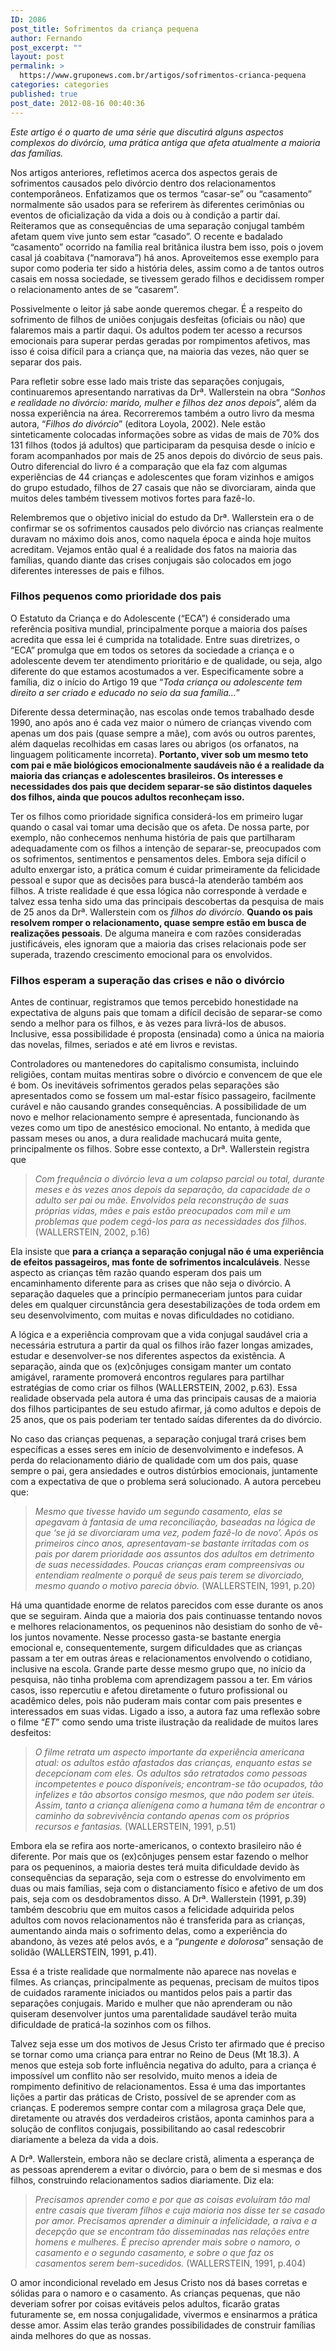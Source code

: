 ```yaml
---
ID: 2086
post_title: Sofrimentos da criança pequena
author: Fernando
post_excerpt: ""
layout: post
permalink: >
  https://www.gruponews.com.br/artigos/sofrimentos-crianca-pequena
categories: categories
published: true
post_date: 2012-08-16 00:40:36
---
```

<i>Este artigo é o quarto de uma série que discutirá alguns aspectos complexos do divórcio, uma prática antiga que afeta atualmente a maioria das famílias.</i>

Nos artigos anteriores, refletimos acerca dos aspectos gerais de sofrimentos causados pelo divórcio dentro dos relacionamentos contemporâneos. Enfatizamos que os termos “casar-se” ou “casamento” normalmente são usados para se referirem às diferentes cerimônias ou eventos de oficialização da vida a dois ou à condição a partir daí. Reiteramos que as consequências de uma separação conjugal também afetam quem vive junto sem estar “casado”. O recente e badalado “casamento” ocorrido na família real britânica ilustra bem isso, pois o jovem casal já coabitava (“namorava”) há anos. Aproveitemos esse exemplo para supor como poderia ter sido a história deles, assim como a de tantos outros casais em nossa sociedade, se tivessem gerado filhos e decidissem romper o relacionamento antes de se “casarem”.

Possivelmente o leitor já sabe aonde queremos chegar. É a respeito do sofrimento de filhos de uniões conjugais desfeitas (oficiais ou não) que falaremos mais a partir daqui. Os adultos podem ter acesso a recursos emocionais para superar perdas geradas por rompimentos afetivos, mas isso é coisa difícil para a criança que, na maioria das vezes, não quer se separar dos pais.

Para refletir sobre esse lado mais triste das separações conjugais, continuaremos apresentando narrativas da Drª. Wallerstein na obra “<i>Sonhos e realidade no divórcio: marido, mulher e filhos dez anos depois</i>”, além da nossa experiência na área. Recorreremos também a outro livro da mesma autora, “<i>Filhos do divórcio</i>” (editora Loyola, 2002). Nele estão sinteticamente colocadas informações sobre as vidas de mais de 70% dos 131 filhos (todos já adultos) que participaram da pesquisa desde o início e foram acompanhados por mais de 25 anos depois do divórcio de seus pais. Outro diferencial do livro é a comparação que ela faz com algumas experiências de 44 crianças e adolescentes que foram vizinhos e amigos do grupo estudado, filhos de 27 casais que não se divorciaram, ainda que muitos deles também tivessem motivos fortes para fazê-lo.

Relembremos que o objetivo inicial do estudo da Drª. Wallerstein era o de confirmar se os sofrimentos causados pelo divórcio nas crianças realmente duravam no máximo dois anos, como naquela época e ainda hoje muitos acreditam. Vejamos então qual é a realidade dos fatos na maioria das famílias, quando diante das crises conjugais são colocados em jogo diferentes interesses de pais e filhos.
<h3><b>Filhos pequenos como prioridade dos pais</b></h3>
O Estatuto da Criança e do Adolescente (“ECA”) é considerado uma referência positiva mundial, principalmente porque a maioria dos países acredita que essa lei é cumprida na totalidade. Entre suas diretrizes, o “ECA” promulga que em todos os setores da sociedade a criança e o adolescente devem ter atendimento prioritário e de qualidade, ou seja, algo diferente do que estamos acostumados a ver. Especificamente sobre a família, diz o início do Artigo 19 que “<i>Toda criança ou adolescente tem direito a ser criado e educado no seio da sua família...</i>”

Diferente dessa determinação, nas escolas onde temos trabalhado desde 1990, ano após ano é cada vez maior o número de crianças vivendo com apenas um dos pais (quase sempre a mãe), com avós ou outros parentes, além daquelas recolhidas em casas lares ou abrigos (os orfanatos, na linguagem politicamente incorreta). <b>Portanto, viver sob um mesmo teto com pai e mãe biológicos emocionalmente saudáveis não é a realidade da maioria das crianças e adolescentes brasileiros. Os interesses e necessidades dos pais que decidem separar-se são distintos daqueles dos filhos, ainda que poucos adultos reconheçam isso. </b>

Ter os filhos como prioridade significa considerá-los em primeiro lugar quando o casal vai tomar uma decisão que os afeta. De nossa parte, por exemplo, não conhecemos nenhuma história de pais que partilharam adequadamente com os filhos a intenção de separar-se, preocupados com os sofrimentos, sentimentos e pensamentos deles. Embora seja difícil o adulto enxergar isto, a prática comum é cuidar primeiramente da felicidade pessoal e supor que as decisões para buscá-la atenderão também aos filhos. A triste realidade é que essa lógica não corresponde à verdade e talvez essa tenha sido uma das principais descobertas da pesquisa de mais de 25 anos da Drª. Wallerstein com os <i>filhos do divórcio</i>. <b>Quando os pais resolvem romper o relacionamento, quase sempre estão em busca de realizações pessoais</b>. De alguma maneira e com razões consideradas justificáveis, eles ignoram que a maioria das crises relacionais pode ser superada, trazendo crescimento emocional para os envolvidos.
<h3><b>Filhos esperam a superação das crises e não o divórcio</b></h3>
Antes de continuar, registramos que temos percebido honestidade na expectativa de alguns pais que tomam a difícil decisão de separar-se como sendo a melhor para os filhos, e às vezes para livrá-los de abusos. Inclusive, essa possibilidade é proposta (ensinada) como a única na maioria das novelas, filmes, seriados e até em livros e revistas.

Controladores ou mantenedores do capitalismo consumista, incluindo religiões, contam muitas mentiras sobre o divórcio e convencem de que ele é bom. Os inevitáveis sofrimentos gerados pelas separações são apresentados como se fossem um mal-estar físico passageiro, facilmente curável e não causando grandes consequências. A possibilidade de um novo e melhor relacionamento sempre é apresentada, funcionando às vezes como um tipo de anestésico emocional. No entanto, à medida que passam meses ou anos, a dura realidade machucará muita gente, principalmente os filhos. Sobre esse contexto, a Drª. Wallerstein registra que
<blockquote><i>Com frequência o divórcio leva a um colapso parcial ou total, durante meses e às vezes anos depois da separação, da capacidade de o adulto ser pai ou mãe. Envolvidos pela reconstrução de suas próprias vidas, mães e pais estão preocupados com mil e um problemas que podem cegá-los para as necessidades dos filhos.</i> (WALLERSTEIN, 2002, p.16)</blockquote>
Ela insiste que <b>para a criança a separação conjugal não é uma experiência de efeitos passageiros, mas fonte de sofrimentos incalculáveis</b>. Nesse aspecto as crianças têm razão quando esperam dos pais um encaminhamento diferente para as crises que não seja o divórcio. A separação daqueles que a princípio permaneceriam juntos para cuidar deles em qualquer circunstância gera desestabilizações de toda ordem em seu desenvolvimento, com muitas e novas dificuldades no cotidiano.

A lógica e a experiência comprovam que a vida conjugal saudável cria a necessária estrutura a partir da qual os filhos irão fazer longas amizades, estudar e desenvolver-se nos diferentes aspectos da existência. A separação, ainda que os (ex)cônjuges consigam manter um contato amigável, raramente promoverá encontros regulares para partilhar estratégias de como criar os filhos (WALLERSTEIN, 2002, p.63). Essa realidade observada pela autora é uma das principais causas de a maioria dos filhos participantes de seu estudo afirmar, já como adultos e depois de 25 anos, que os pais poderiam ter tentado saídas diferentes da do divórcio.

No caso das crianças pequenas, a separação conjugal trará crises bem específicas a esses seres em início de desenvolvimento e indefesos. A perda do relacionamento diário de qualidade com um dos pais, quase sempre o pai, gera ansiedades e outros distúrbios emocionais, juntamente com a expectativa de que o problema será solucionado. A autora percebeu que:
<blockquote><i>Mesmo que tivesse havido um segundo casamento, elas se apegavam à fantasia de uma reconciliação, baseadas na lógica de que ‘se já se divorciaram uma vez, podem fazê-lo de novo’. Após os primeiros cinco anos, apresentavam-se bastante irritadas com os pais por darem prioridade aos assuntos dos adultos em detrimento de suas necessidades. Poucas crianças eram compreensivas ou entendiam realmente o porquê de seus pais terem se divorciado, mesmo quando o motivo parecia óbvio.</i> (WALLERSTEIN, 1991, p.20)</blockquote>
Há uma quantidade enorme de relatos parecidos com esse durante os anos que se seguiram. Ainda que a maioria dos pais continuasse tentando novos e melhores relacionamentos, os pequeninos não desistiam do sonho de vê-los juntos novamente. Nesse processo gasta-se bastante energia emocional e, consequentemente, surgem dificuldades que as crianças passam a ter em outras áreas e relacionamentos envolvendo o cotidiano, inclusive na escola. Grande parte desse mesmo grupo que, no início da pesquisa, não tinha problema com aprendizagem passou a ter. Em vários casos, isso repercutiu e afetou diretamente o futuro profissional ou acadêmico deles, pois não puderam mais contar com pais presentes e interessados em suas vidas. Ligado a isso, a autora faz uma reflexão sobre o filme “<i>ET</i>” como sendo uma triste ilustração da realidade de muitos lares desfeitos:
<blockquote><i>O filme retrata um aspecto importante da experiência americana atual: os adultos estão afastados das crianças, enquanto estas se decepcionam com eles. Os adultos são retratados como pessoas incompetentes e pouco disponíveis; encontram-se tão ocupados, tão infelizes e tão absortos consigo mesmos, que não podem ser úteis. Assim, tanto a criança alienígena como a humana têm de encontrar o caminho da sobrevivência contando apenas com os próprios recursos e fantasias. </i>(WALLERSTEIN, 1991, p.51)</blockquote>
Embora ela se refira aos norte-americanos, o contexto brasileiro não é diferente. Por mais que os (ex)cônjuges pensem estar fazendo o melhor para os pequeninos, a maioria destes terá muita dificuldade devido às consequências da separação, seja com o estresse do envolvimento em duas ou mais famílias, seja com o distanciamento físico e afetivo de um dos pais, seja com os desdobramentos disso. A Drª. Wallerstein (1991, p.39) também descobriu que em muitos casos a felicidade adquirida pelos adultos com novos relacionamentos não é transferida para as crianças, aumentando ainda mais o sofrimento delas, como a experiência do abandono, às vezes até pelos avós, e a “<i>pungente e dolorosa</i>” sensação de solidão (WALLERSTEIN, 1991, p.41).

Essa é a triste realidade que normalmente não aparece nas novelas e filmes. As crianças, principalmente as pequenas, precisam de muitos tipos de cuidados raramente iniciados ou mantidos pelos pais a partir das separações conjugais. Marido e mulher que não aprenderam ou não quiseram desenvolver juntos uma parentalidade saudável terão muita dificuldade de praticá-la sozinhos com os filhos.

Talvez seja esse um dos motivos de Jesus Cristo ter afirmado que é preciso se tornar como uma criança para entrar no Reino de Deus (Mt 18.3). A menos que esteja sob forte influência negativa do adulto, para a criança é impossível um conflito não ser resolvido, muito menos a ideia de rompimento definitivo de relacionamentos. Essa é uma das importantes lições a partir das práticas de Cristo, possível de se aprender com as crianças. E poderemos sempre contar com a milagrosa graça Dele que, diretamente ou através dos verdadeiros cristãos, aponta caminhos para a solução de conflitos conjugais, possibilitando ao casal redescobrir diariamente a beleza da vida a dois.

A Drª. Wallerstein, embora não se declare cristã, alimenta a esperança de as pessoas aprenderem a evitar o divórcio, para o bem de si mesmas e dos filhos, construindo relacionamentos sadios diariamente. Diz ela:
<blockquote><i>Precisamos aprender como e por que as coisas evoluíram tão mal entre casais que tiveram filhos e cuja maioria nos disse ter se casado por amor. Precisamos aprender a diminuir a infelicidade, a raiva e a decepção que se encontram tão disseminadas nas relações entre homens e mulheres. É preciso aprender mais sobre o namoro, o casamento e o segundo casamento, e sobre o que faz os casamentos serem bem-sucedidos. </i>(WALLERSTEIN, 1991, p.404)</blockquote>
O amor incondicional revelado em Jesus Cristo nos dá bases corretas e sólidas para o namoro e o casamento. As crianças pequenas, que não deveriam sofrer por coisas evitáveis pelos adultos, ficarão gratas futuramente se, em nossa conjugalidade, vivermos e ensinarmos a prática desse amor. Assim elas terão grandes possibilidades de construir famílias ainda melhores do que as nossas.